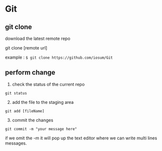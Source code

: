 # Git





## git clone
download the latest remote repo

git clone [remote url]

example : `$ git clone https://github.com/iosum/Git`


## perform change

1. check the status of the current repo

```
git status
```

2. add the file to the staging area

```
git add [fileName]
```

3. commit the changes

```
git commit -m "your message here"
```

if we omit the -m it will pop up the text editor where
we can write multi lines messages.


